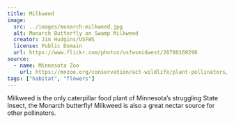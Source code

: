 ```yaml
---
title: Milkweed
image:
  src: ../images/monarch-milkweed.jpg
  alt: Monarch Butterfly on Swamp Milkweed
  creator: Jim Hudgins/USFWS
  license: Public Domain
  url: https://www.flickr.com/photos/usfwsmidwest/28780169290
source:
  - name: Minnesota Zoo
    url: https://mnzoo.org/conservation/act-wildlife/plant-pollinators/
tags: ["habitat", "flowers"]
---
```

Milkweed is the only caterpillar food plant of Minnesota’s struggling State Insect, the Monarch butterfly!  Milkweed is also a great nectar source for other pollinators.
